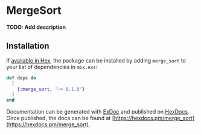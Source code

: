 # MergeSort

**TODO: Add description**

## Installation

If [available in Hex](https://hex.pm/docs/publish), the package can be installed
by adding `merge_sort` to your list of dependencies in `mix.exs`:

```elixir
def deps do
  [
    {:merge_sort, "~> 0.1.0"}
  ]
end
```

Documentation can be generated with [ExDoc](https://github.com/elixir-lang/ex_doc)
and published on [HexDocs](https://hexdocs.pm). Once published, the docs can
be found at [https://hexdocs.pm/merge_sort](https://hexdocs.pm/merge_sort).

